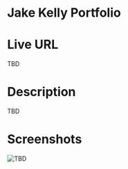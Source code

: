 # Jake Kelly Portfolio 

# Live URL
TBD

# Description
TBD

# Screenshots
![TBD](./assets/images/TBD?raw=true "TBD")
